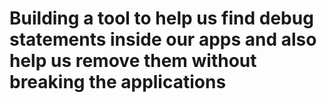 # Building a tool to help us find debug statements inside our apps and also help us remove them without breaking the applications 
